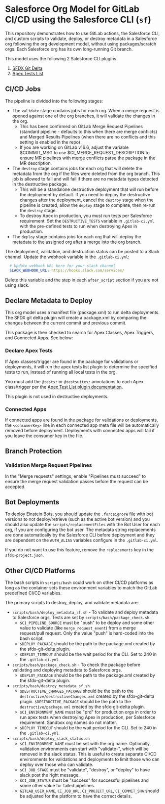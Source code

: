 # Salesforce Org Model for GitLab CI/CD using the Salesforce CLI (`sf`)
This repository demonstrates how to use GitLab actions, the Salesforce CLI, and custom scripts to validate, deploy, or destroy metadata in a Salesforce org following the org development model, without using packages/scratch orgs. Each Salesforce org has its own long-running Git branch.

This model uses the following 2 Salesforce CLI plugins:
1. [SFDX Git Delta](https://github.com/scolladon/sfdx-git-delta)
2. [Apex Tests List](https://github.com/renatoliveira/apex-test-list)

## CI/CD Jobs

The pipeline is divided into the following stages:

- The `validate` stage contains jobs for each org. When a merge request is opened against one of the org branches, it will validate the changes in the org.
    - This has been confirmed on GitLab Merge Request Pipelines (standard pipeline - defaults to this when there are merge conflicts) and Merged Results Pipelines (when there are no conflicts and this setting is enabled in the repo)
    - If you are working on GitLab v16.6, adjust the variable $COMMIT_MSG to use $CI_MERGE_REQUEST_DESCRIPTION to ensure MR pipelines with merge conflicts parse the package in the MR description.
- The `destroy` stage contains jobs for each org that will delete the metadata from the org if the files were deleted from the org branch. This job is allowed to fail and will fail if there are no metadata types detected in the destructive package.
    - This will be a standalone destructive deployment that will run before the deployment by default. If you need to deploy the destructive changes after the deployment, cancel the `destroy` stage when the pipeline is created, allow the `deploy` stage to complete, then re-run the `destroy` stage.
    - To destroy Apex in production, you must run tests per Salesforce requirement. Set the `DESTRUCTIVE_TESTS` variable in `.gitlab-ci.yml` with the pre-defined tests to run when destroying Apex in production.
- The `deploy` stage contains jobs for each org that will deploy the metadata to the assigned org after a merge into the org branch.

The deployment, validation, and destruction status can be posted to a Slack channel. Update the webhook variable in the `.gitlab-ci.yml`:

``` yaml
  # Update webhook URL here for your slack channel
  SLACK_WEBHOOK_URL: https://hooks.slack.com/services/
```

Delete this variable and the step in each `after_script` section if you are not using slack.

## Declare Metadata to Deploy

This org model uses a manifest file (package.xml) to run delta deployments. The SFDX git delta plugin will create a package.xml by comparing the changes between the current commit and previous commit.

This package is then checked to search for Apex Classes, Apex Triggers, and Connected Apps. See below:

### Declare Apex Tests

If Apex classes/trigger are found in the package for validations or deployments, it will run the apex tests list plugin to determine the specified tests to run, instead of running all local tests in the org.

You must add the `@tests:` or `@testsuites:` annotations to each Apex class/trigger per the [Apex Test List plugin documentation](https://github.com/renatoliveira/apex-test-list?tab=readme-ov-file#apex-test-list).

This plugin is not used in destructive deployments.

### Connected Apps

If connected apps are found in the package for validations or deployments, the `<consumerKey>` line in each connected app meta file will be automatically removed before deployment. Deployments with connected apps will fail if you leave the consumer key in the file.

## Branch Protection

### Validation Merge Request Pipelines

In the "Merge requests" settings, enable "Pipelines must succeed" to ensure the merge request validation passes before the request can be accepted.

## Bot Deployments

To deploy Einstein Bots, you should update the `.forceignore` file with bot versions to not deploy/retrieve (such as the active bot version) and you should also update the `scripts/replacementFiles` with the Bot User for each org, if you are configuring the bot user. The metadata string replacements are done automatically by the Salesforce CLI before deployment and they are dependent on the `AUTH_ALIAS` variables configure in the `.gitlab-ci.yml`.

If you do not want to use this feature, remove the `replacements` key in the `sfdx-project.json`.

## Other CI/CD Platforms

The bash scripts in `scripts/bash` could work on other CI/CD platforms as long as the container sets these environment variables to match the GitLab predefined CI/CD variables.

The primary scripts to destroy, deploy, and validate metadata are:
- `scripts/bash/deploy_metadata_sf.sh` - To validate and deploy metadata to Salesforce orgs. Tests are set by `scripts/bash/package_check.sh`.
    - `$CI_PIPELINE_SOURCE` must be "push" to be deploy and some other value to validate (like `merge_request_event`) from a merge request/pull request. Only the value "push" is hard-coded into the bash script.
    - `$DEPLOY_PACKAGE` should be the path to the package.xml created by the sfdx-git-delta plugin.
    - `$DEPLOY_TIMEOUT` should be the wait period for the CLI. Set to 240 in the `.gitlab-ci.yml`.
- `scripts/bash/package_check.sh` - To check the package before validating and deploying metadata to Salesforce orgs.
    - `$DEPLOY_PACKAGE` should be the path to the package.xml created by the sfdx-git-delta plugin.
- `scripts/bash/destroy_metadata_sf.sh`
    - `$DESTRUCTIVE_CHANGES_PACKAGE` should be the path to the `destructive/destructiveChanges.xml` created by the sfdx-git-delta plugin. `$DESTRUCTIVE_PACKAGE` should be the path to the `destructive/package.xml` created by the sfdx-git-delta plugin.
    - `$CI_ENVIRONMENT_NAME` must be "prd" for production orgs in order to run apex tests when destroying Apex in production, per Salesforce requirement. Sandbox org names do not matter.
    - `$DEPLOY_TIMEOUT` should be the wait period for the CLI. Set to 240 in the `.gitlab-ci.yml`.   
- `scripts/bash/deploy_slack_status.sh`
    - `$CI_ENVIRONMENT_NAME` must be set with the org name. Optionally, validation environments can start with "validate-", which will be removed in the slack status. This is useful to create separate CI/CD environments for validations and deployments to limit those who can deploy over those who can validate.
    - `$CI_JOB_STAGE` must be "validate", "destroy", or "deploy" to have slack post the right message.
    - `$CI_JOB_STATUS` must be "success" for successful pipelines and some other value for failed pipelines.
    - `GITLAB_USER_NAME`, `CI_JOB_URL`, `CI_PROJECT_URL`, `CI_COMMIT_SHA` should be adjusted for the platform to have the correct details.
